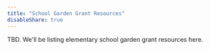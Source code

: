 ```yaml
---
title: "School Garden Grant Resources"
disableShare: true
---
```


TBD. We'll be listing elementary school garden grant resources here.
